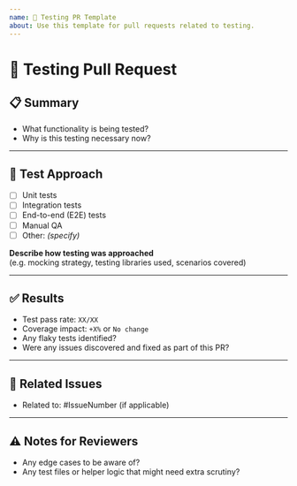 ```yaml
---
name: 🧪 Testing PR Template
about: Use this template for pull requests related to testing.
---
```


# 🧪 Testing Pull Request

## 📋 Summary

- What functionality is being tested?
- Why is this testing necessary now?

---

## 🧠 Test Approach

- [ ] Unit tests
- [ ] Integration tests
- [ ] End-to-end (E2E) tests
- [ ] Manual QA
- [ ] Other: _(specify)_

**Describe how testing was approached**  
(e.g. mocking strategy, testing libraries used, scenarios covered)

---

## ✅ Results

- Test pass rate: `XX/XX`
- Coverage impact: `+X%` or `No change`
- Any flaky tests identified?  
- Were any issues discovered and fixed as part of this PR?

---

## 📎 Related Issues

- Related to: #IssueNumber (if applicable)

---

## ⚠️ Notes for Reviewers

- Any edge cases to be aware of?
- Any test files or helper logic that might need extra scrutiny?
